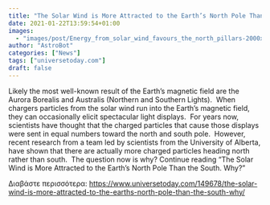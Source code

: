 ```yaml
---
title: "The Solar Wind is More Attracted to the Earth’s North Pole Than the South. Why?"
date: 2021-01-22T13:59:54+01:00
images:
  - "images/post/Energy_from_solar_wind_favours_the_north_pillars-2000x1080.jpg"
author: "AstroBot"
categories: ["News"]
tags: ["universetoday.com"]
draft: false
---
```


Likely the most well-known result of the Earth’s magnetic field are the Aurora Borealis and Australis (Northern and Southern Lights).  When chargers particles from the solar wind run into the Earth’s magnetic field, they can occasionally elicit spectacular light displays.  For years now, scientists have thought that the charged particles that cause those displays were sent in equal numbers toward the north and south pole.  However, recent research from a team led by scientists from the University of Alberta, have shown that there are actually more charged particles heading north rather than south.  The question now is why? Continue reading “The Solar Wind is More Attracted to the Earth’s North Pole Than the South. Why?” 

Διαβάστε περισσότερα: https://www.universetoday.com/149678/the-solar-wind-is-more-attracted-to-the-earths-north-pole-than-the-south-why/
